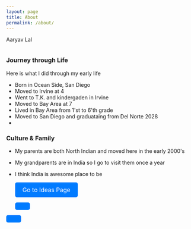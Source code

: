 ```yaml
---
layout: page
title: About
permalink: /about/
---
```


Aaryav Lal

<style>
    /* Style looks pretty compact, trace grid-container and grid-item in the code */
    .grid-container {
        display: grid;
        grid-template-columns: repeat(auto-fill, minmax(150px, 1fr)); /* Dynamic columns */
        gap: 10px;
    }
    .grid-item {
        text-align: center;
    }
    .grid-item img {
        width: 100%;
        height: 100px; /* Fixed height for uniformity */
        object-fit: contain; /* Ensure the image fits within the fixed height */
    }
    .grid-item p {
        margin: 5px 0; /* Add some margin for spacing */
    }
</style>

<!-- This grid_container class is for the CSS styling, the id is for JavaScript connection -->
<div class="grid-container" id="grid_container">
    <!-- content will be added here by JavaScript -->
</div>

<script>
    // 1. Make a connection to the HTML container defined in the HTML div
    var container = document.getElementById("grid_container"); // This container connects to the HTML div

    // 2. Define a JavaScript object for our http source and our data rows for the Living in the World grid
    var http_source = "https://upload.wikimedia.org/wikipedia/commons/";
    var living_in_the_world = [
        {"flag": "8/88/Flag_of_India_%282-1%29.svg", "greeting": "Namaste", "description": "India - Ethnicity"},
        {"flag": "0/01/Flag_of_California.svg", "greeting": "Hi", "description": "Born here"},
        {"flag": "a/a4/Flag_of_the_United_States.svg", "greeting": "Hello", "description": "My nationality"},
    ]; 
    
    // 3a. Consider how to update style count for size of container
    // The grid-template-columns has been defined as dynamic with auto-fill and minmax

    // 3b. Build grid items inside of our container for each row of data
    for (const location of living_in_the_world) {
        // Create a "div" with "class grid-item" for each row
        var gridItem = document.createElement("div");
        gridItem.className = "grid-item";  // This class name connects the gridItem to the CSS style elements
        // Add "img" HTML tag for the flag
        var img = document.createElement("img");
        img.src = http_source + location.flag; // concatenate the source and flag
        img.alt = location.flag + " Flag"; // add alt text for accessibility

        // Add "p" HTML tag for the description
        var description = document.createElement("p");
        description.textContent = location.description; // extract the description

        // Add "p" HTML tag for the greeting
        var greeting = document.createElement("p");
        greeting.textContent = location.greeting;  // extract the greeting

        // Append img and p HTML tags to the grid item DIV
        gridItem.appendChild(img);
        gridItem.appendChild(description);
        gridItem.appendChild(greeting);

        // Append the grid item DIV to the container DIV
        container.appendChild(gridItem);
    }
</script>


### Journey through Life

Here is what I did through my early life 

- Born in Ocean Side, San Diego
- Moved to Irvine at 4
- Went to T.K. and kindergaden in Irvine
- Moved to Bay Area at 7
- Lived in Bay Area from 1'st to 6'th grade
- Moved to San Diego and graduataing from Del Norte 2028
- 


### Culture & Family

- My parents are both North Indian and moved here in the early 2000's
- My grandparents are in India so I go to visit them once a year
- I think India is awesome place to be



  <a href="https://aaryavlal.github.io/Aaryav_2025/navigation/ideas" 
   style="display: inline-block; padding: 10px 20px; font-size: 16px; color: white; background-color: #007BFF; text-align: center; text-decoration: none; border-radius: 5px; transition: background-color 0.3s;">
   Go to Ideas Page
</a>


